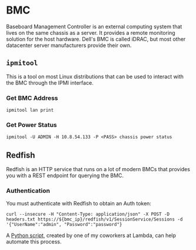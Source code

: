 
# BMC

Baseboard Management Controller is an external computing system that lives on the same chassis as a server. It provides a remote monitoring solution for the host hardware. Dell's BMC is called iDRAC, but most other datacenter server manufacturers provide their own.

## `ipmitool`

This is a tool on most Linux distributions that can be used to interact with the BMC through the IPMI interface.

### Get BMC Address

```
ipmitool lan print
```

### Get Power Status

```
ipmitool -U ADMIN -H 10.8.54.133 -P <PASS> chassis power status
```

## Redfish

Redfish is an HTTP service that runs on a lot of modern BMCs that provides you with a REST endpoint for querying the BMC.

### Authentication

You must authenticate with Redfish to obtain an Auth token:

```
curl --insecure -H "Content-Type: application/json" -X POST -D headers.txt https://${bmc_ip}/redfish/v1/SessionService/Sessions -d '{"UserName":"admin", "Password":"password"}
```

A [Python script](https://github.com/LandonTClipp/dotfiles/blob/main/bin/redfish_auth.py), created by one of my coworkers at Lambda, can help automate this process.

